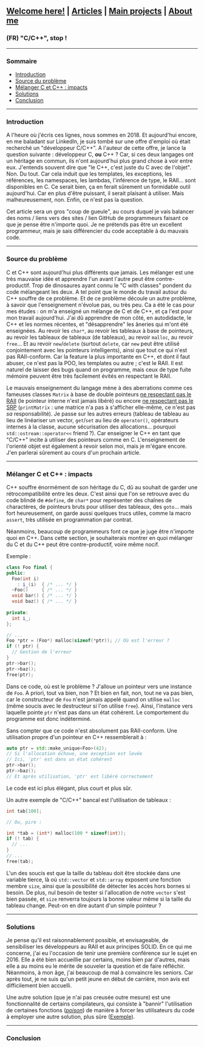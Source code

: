 ## [Welcome here!](https://vpenando.github.io) | [Articles](https://vpenando.github.io/articles.html) | [Main projects](https://vpenando.github.io/projects.html) | [About me](https://vpenando.github.io/about.html)

### (FR) "C/C++", stop !

---

### Sommaire
* [Introduction](#introduction)
* [Source du problème](#source)
* [Mélanger C et C++ : impacts](#impacts)
* [Solutions](#solutions)
* [Conclusion](#conclusion)

---

### Introduction
A l'heure où j'écris ces lignes, nous sommes en 2018. Et aujourd'hui encore, en me baladant sur LinkedIn, je suis tombé sur une offre d'emploi où était recherché un "développeur C/C++". A l'auteur de cette offre, je lance la question suivante : développeur C, **ou** C++ ?
Car, si ces deux langages ont un héritage en commun, ils n'ont aujourd'hui plus grand chose à voir entre eux. J'entends souvent dire que "le C++, c'est juste du C avec de l'objet". Non. Du tout. Car cela induit que les templates, les exceptions, les références, les namespaces, les lambdas, l'inférence de type, le RAII... sont disponibles en C. Ce serait bien, ça en ferait sûrement un formidable outil aujourd'hui. Car en plus d'être puissant, il serait plaisant à utiliser. Mais malheureusement, non.
Enfin, ce n'est pas la question.

Cet article sera un gros "coup de gueule", au cours duquel je vais balancer des noms / liens vers des sites / lien GitHub de programmeurs faisant ce que je pense être n'importe quoi. Je ne prétends pas être un excellent programmeur, mais je sais différencier du code acceptable à du mauvais code.


---


### <a name="source">Source du problème</a>
C et C++ sont aujourd'hui plus différents que jamais. Les mélanger est une très mauvaise idée et apprendre l'un avant l'autre peut être contre-productif. Trop de dinosaures ayant connu le "C with classes" pondent du code mélangeant les deux. A tel point que le monde du travail autour du C++ souffre de ce problème. Et de ce problème découle un autre problème, à savoir que l'enseignement n'évolue pas, ou très peu. Ca a été le cas pour mes études : on m'a enseigné un mélange de C et de C++, et ça l'est pour mon travail aujourd'hui. J'ai dû apprendre de mon côté, en autodidacte, le C++ et les normes récentes, et "désapprendre" les âneries qui m'ont été enseignées. Au revoir les `char*`, au revoir les tableaux à base de pointeurs, au revoir les tableaux de tableaux (de tableaux), au revoir `malloc`, au revoir `free`... Et au revoir `new`/`delete` (surtout `delete`, car `new` peut être utilisé conjointement avec les pointeurs intelligents), ainsi que tout ce qui n'est pas RAII-conform. Car la feature la plus importante en C++, et dont il faut abuser, ce n'est pas la POO, les templates ou autre ; c'est le RAII. Il est naturel de laisser des bugs quand on programme, mais ceux de type fuite mémoire peuvent être très facilement évités en respectant le RAII.

Le mauvais enseignement du langage mène à des aberrations comme ces fameuses classes `Matrix` à base de double pointeurs [ne respectant pas le RAII](https://github.com/nkt/cpp-matrix/blob/master/Matrix.hpp) (le pointeur interne n'est jamais libéré) ou encore [ne respectant pas le SRP](https://github.com/hyominchoi/Cpp-matrix-class/blob/master/Matrix.h) (`printMatrix` : une matrice n'a pas à s'afficher elle-même, ce n'est pas *sa* responsabilité). Je passe sur les autres erreurs (tableau de tableau au lieu de linéariser un vector, `get`/`set` au lieu de `operator()`, opérateurs internes à la classe, aucune sécurisation des allocations... pourquoi `std::ostream::operator<<` friend ?). Car enseigner le C++ en tant que "C/C++" incite à utiliser des pointeurs comme en C. L'enseignement de l'orienté objet est également à revoir selon moi, mais je m'égare encore. J'en parlerai sûrement au cours d'un prochain article.


---


### <a name="impacts">Mélanger C et C++ : impacts</a>
C++ souffre énormément de son héritage du C, dû au souhait de garder une rétrocompatibilité entre les deux. C'est ainsi que l'on se retrouve avec du code blindé de `#define`, de `char*` pour représenter des chaînes de charactères, de pointeurs bruts pour utiliser des tableaux, des `goto`... mais fort heureusement, on garde aussi quelques trucs utiles, comme la macro `assert`, très utilisée en programmation par contrat.

Néanmoins, beaucoup de programmeurs font ce que je juge être n'importe quoi en C++. Dans cette section, je souhaiterais montrer en quoi mélanger du C et du C++ peut être contre-productif, voire même nocif.

Exemple :

```cpp
class Foo final {
public:
  Foo(int i)
    : i_(i)  { /* ... */ }
  ~Foo()     { /* ... */ }
  void bar() { /* ... */ }
  void baz() { /* ... */ }
  
private:
  int i_;
};

// ...
Foo *ptr = (Foo*) malloc(sizeof(*ptr)); // Où est l'erreur ?
if (! ptr) {
  // Gestion de l'erreur
}
ptr->bar();
ptr->baz();
free(ptr);
```

Dans ce code, où est le problème ? J'alloue un pointeur vers une instance de `Foo`. A priori, tout va bien, non ? Et bien en fait, non, tout ne va pas bien, car le constructeur de `Foo` n'est jamais appelé quand on utilise `malloc` (même soucis avec le destructeur si l'on utilise `free`). Ainsi, l'instance vers laquelle pointe `ptr` n'est pas dans un état cohérent. Le comportement du programme est donc indéterminé.

Sans compter que ce code n'est absolument pas RAII-conform. Une utilisation propre d'un pointeur en C++ ressemblerait à :
```cpp
auto ptr = std::make_unique<Foo>(42);
// Si l'allocation échoue, une exception est levée
// Ici, 'ptr' est dans un état cohérent
ptr->bar();
ptr->baz();
// Et après utilisation, 'ptr' est libéré correctement
```

Le code est ici plus élégant, plus court et plus sûr.

Un autre exemple de "C/C++" bancal est l'utilisation de tableaux :
```cpp
int tab[100];

// Ou, pire :

int *tab = (int*) malloc(100 * sizeof(int));
if (! tab) {
  // ...
}
// ...
free(tab);
```

L'un des soucis est que la taille du tableau doit être stockée dans une variable tierce, là où `std::vector` et `std::array` exposent une fonction membre `size`, ainsi que la possibilité de détecter les accès hors bornes si besoin. De plus, nul besoin de tester si l'allocation de notre `vector` s'est bien passée, et `size` renverra toujours la bonne valeur même si la taille du tableau change. Peut-on en dire autant d'un simple pointeur ?

---

### Solutions
Je pense qu'il est raisonnablement possible, et envisageable, de sensibiliser les développeurs au RAII et aux principes SOLID. En ce qui me concerne, j'ai eu l'occasion de tenir une première conférence sur le sujet en 2016. Elle a été bien accueillie par certains, moins bien par d'autres, mais elle a au moins eu le mérite de souveler la question et de faire réfléchir. Néanmoins, à mon âge, j'ai beaucoup de mal à convaincre les seniors. Car après tout, je ne suis qu'un petit jeune en début de carrière, mon avis est difficilement bien accuelli.

Une autre solution (que je n'ai pas creusée outre mesure) est une fonctionnalité de certains compilateurs, qui consiste à "bannir" l'utilisation de certaines fonctions ([*poison*](https://github.com/leafsr/gcc-poison)) de manière à forcer les utilisateurs du code à employer une autre solution, plus sûre ([Exemple](http://coliru.stacked-crooked.com/a/4cf8414a0e6bafce)).

---

### Conclusion
